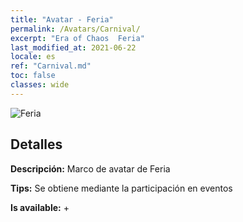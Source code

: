 ```yaml
---
title: "Avatar - Feria"
permalink: /Avatars/Carnival/
excerpt: "Era of Chaos  Feria"
last_modified_at: 2021-06-22
locale: es
ref: "Carnival.md"
toc: false
classes: wide
---
```

 ![Feria](/images/a/avatarFrame_95.png)

## Detalles

 **Descripción:** Marco de avatar de Feria 

 **Tips:** Se obtiene mediante la participación en eventos 

 **Is available:**  + 

